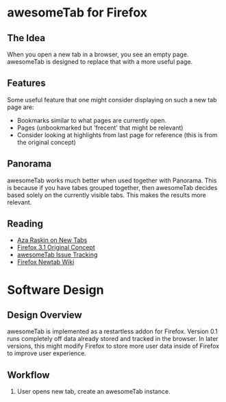 awesomeTab for Firefox
======================

The Idea
--------

When you open a new tab in a browser, you see an empty page. awesomeTab is designed to replace that with a more useful page.

Features
--------

Some useful feature that one might consider displaying on such a new tab page are:

+ Bookmarks similar to what pages are currently open.
+ Pages (unbookmarked but 'frecent' that might be relevant)
+ Consider looking at highlights from last page for reference (this is from the original concept)


Panorama
--------

awesomeTab works much better when used together with Panorama. This is because if you have tabes grouped together, then awesomeTab decides based solely on the currently visible tabs. This makes the results more relevant.

Reading
-------

* [Aza Raskin on New Tabs](http://www.azarask.in/blog/post/new-tabs/)
* [Firefox 3.1 Original Concept](http://www.azarask.in/blog/post/firefox-31-new-tab-spec/)
* [awesomeTab Issue Tracking](https://github.com/abhinavsharma/awesomeTab/issues)
* [Firefox Newtab Wiki](https://wiki.mozilla.org/Firefox/Projects/About:newtab)

Software Design
===============

Design Overview
---------------

awesomeTab is implemented as a restartless addon for Firefox. Version 0.1 runs completely off data already stored and tracked in the browser. In later versions, this might modify Firefox to store more user data inside of Firefox to improve user experience.

Workflow
--------

1. User opens new tab, create an awesomeTab instance.
